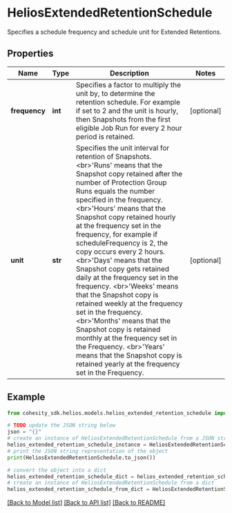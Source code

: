 # HeliosExtendedRetentionSchedule

Specifies a schedule frequency and schedule unit for Extended Retentions.

## Properties

Name | Type | Description | Notes
------------ | ------------- | ------------- | -------------
**frequency** | **int** | Specifies a factor to multiply the unit by, to determine the retention schedule. For example if set to 2 and the unit is hourly, then Snapshots from the first eligible Job Run for every 2 hour period is retained. | [optional] 
**unit** | **str** | Specifies the unit interval for retention of Snapshots. &lt;br&gt;&#39;Runs&#39; means that the Snapshot copy retained after the number of Protection Group Runs equals the number specified in the frequency. &lt;br&gt;&#39;Hours&#39; means that the Snapshot copy retained hourly at the frequency set in the frequency, for example if scheduleFrequency is 2, the copy occurs every 2 hours. &lt;br&gt;&#39;Days&#39; means that the Snapshot copy gets retained daily at the frequency set in the frequency. &lt;br&gt;&#39;Weeks&#39; means that the Snapshot copy is retained weekly at the frequency set in the frequency. &lt;br&gt;&#39;Months&#39; means that the Snapshot copy is retained monthly at the frequency set in the Frequency. &lt;br&gt;&#39;Years&#39; means that the Snapshot copy is retained yearly at the frequency set in the Frequency. | [optional] 

## Example

```python
from cohesity_sdk.helios.models.helios_extended_retention_schedule import HeliosExtendedRetentionSchedule

# TODO update the JSON string below
json = "{}"
# create an instance of HeliosExtendedRetentionSchedule from a JSON string
helios_extended_retention_schedule_instance = HeliosExtendedRetentionSchedule.from_json(json)
# print the JSON string representation of the object
print(HeliosExtendedRetentionSchedule.to_json())

# convert the object into a dict
helios_extended_retention_schedule_dict = helios_extended_retention_schedule_instance.to_dict()
# create an instance of HeliosExtendedRetentionSchedule from a dict
helios_extended_retention_schedule_from_dict = HeliosExtendedRetentionSchedule.from_dict(helios_extended_retention_schedule_dict)
```
[[Back to Model list]](../README.md#documentation-for-models) [[Back to API list]](../README.md#documentation-for-api-endpoints) [[Back to README]](../README.md)


